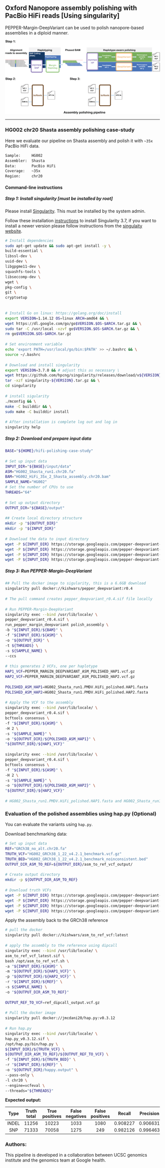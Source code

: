 ## Oxford Nanopore assembly polishing with PacBio HiFi reads [Using singularity]
PEPPER-Margin-DeepVariant can be used to polish nanopore-based assemblies in a diploid manner.

<img src="../../img/PMDV_polishing.png" alt="PEPPER-Margin-DeepVariant Polishing Workflow">

----

### HG002 chr20 Shasta assembly polishing case-study
Here we evaluate our pipeline on Shasta assembly and polish it with `~35x` PacBio HiFi data.
```bash
Sample:     HG002
Assembler:  Shasta
Data:       PacBio HiFi
Coverage:   ~35x
Region:     chr20
```

#### Command-line instructions
##### Step 1: Install singularity [must be installed by root]
Please install [Singularity](https://sylabs.io/guides/3.7/user-guide/quick_start.html#quick-installation-steps). This must be installed by the system admin.

Follow these installation [instructions](https://sylabs.io/guides/3.7/user-guide/quick_start.html#quick-installation-steps) to install Singularity 3.7, if you want to install a newer version please follow instructions from the [singulaity website](https://sylabs.io/).
```bash
# Install dependencies
sudo apt-get update && sudo apt-get install -y \
build-essential \
libssl-dev \
uuid-dev \
libgpgme11-dev \
squashfs-tools \
libseccomp-dev \
wget \
pkg-config \
git \
cryptsetup


# Install Go on linux: https://golang.org/doc/install
export VERSION=1.14.12 OS=linux ARCH=amd64 && \
wget https://dl.google.com/go/go$VERSION.$OS-$ARCH.tar.gz && \
sudo tar -C /usr/local -xzvf go$VERSION.$OS-$ARCH.tar.gz && \
rm go$VERSION.$OS-$ARCH.tar.gz

# Set environment variable
echo 'export PATH=/usr/local/go/bin:$PATH' >> ~/.bashrc && \
source ~/.bashrc

# Download and install singularity
export VERSION=3.7.0 && # adjust this as necessary \
wget https://github.com/hpcng/singularity/releases/download/v${VERSION}/singularity-${VERSION}.tar.gz && \
tar -xzf singularity-${VERSION}.tar.gz && \
cd singularity

# install sigularity
./mconfig && \
make -C builddir && \
sudo make -C builddir install  

# After installation is complete log out and log in
singularity help
```

##### Step 2: Download and prepare input data
```bash
BASE="${HOME}/hifi-polishing-case-study"

# Set up input data
INPUT_DIR="${BASE}/input/data"
ASM="HG002_Shasta_run1.chr20.fa"
BAM="HG002_HiFi_35x_2_Shasta_assembly.chr20.bam"
SAMPLE_NAME="HG002"
# Set the number of CPUs to use
THREADS="64"

# Set up output directory
OUTPUT_DIR="${BASE}/output"

## Create local directory structure
mkdir -p "${OUTPUT_DIR}"
mkdir -p "${INPUT_DIR}"

# Download the data to input directory
wget -P ${INPUT_DIR} https://storage.googleapis.com/pepper-deepvariant-public/usecase_data/HG002_HiFi_35x_2_Shasta_assembly.chr20.bam
wget -P ${INPUT_DIR} https://storage.googleapis.com/pepper-deepvariant-public/usecase_data/HG002_HiFi_35x_2_Shasta_assembly.chr20.bam.bai
wget -P ${INPUT_DIR} https://storage.googleapis.com/pepper-deepvariant-public/usecase_data/HG002_Shasta_run1.chr20.fa
wget -P ${INPUT_DIR} https://storage.googleapis.com/pepper-deepvariant-public/usecase_data/HG002_Shasta_run1.chr20.fa.fai
```

##### Step 3: Run PEPPER-Margin-DeepVariant
```bash
## Pull the docker image to sigularity, this is a 6.6GB download
singularity pull docker://kishwars/pepper_deepvariant:r0.4

# The pull command creates pepper_deepvariant_r0.4.sif file locally

# Run PEPPER-Margin-DeepVariant
singularity exec --bind /usr/lib/locale/ \
pepper_deepvariant_r0.4.sif \
run_pepper_margin_deepvariant polish_assembly \
-b "${INPUT_DIR}/${BAM}" \
-f "${INPUT_DIR}/${ASM}" \
-o "${OUTPUT_DIR}" \
-t ${THREADS} \
-s ${SAMPLE_NAME} \
--ccs

# this generates 2 VCFs, one per haplotype
HAP1_VCF=PEPPER_MARGIN_DEEPVARIANT_ASM_POLISHED_HAP1.vcf.gz
HAP2_VCF=PEPPER_MARGIN_DEEPVARIANT_ASM_POLISHED_HAP2.vcf.gz

POLISHED_ASM_HAP1=HG002_Shasta_run1.PMDV.HiFi_polished.HAP1.fasta
POLISHED_ASM_HAP2=HG002_Shasta_run1.PMDV.HiFi_polished.HAP2.fasta

# Apply the VCF to the assembly
singularity exec --bind /usr/lib/locale/ \
pepper_deepvariant_r0.4.sif \
bcftools consensus \
-f "${INPUT_DIR}/${ASM}" \
-H 2 \
-s "${SAMPLE_NAME}" \
-o "${OUTPUT_DIR}/${POLISHED_ASM_HAP1}" \
"${OUTPUT_DIR}/${HAP1_VCF}"

singularity exec --bind /usr/lib/locale/ \
pepper_deepvariant_r0.4.sif \
bcftools consensus \
-f "${INPUT_DIR}/${ASM}" \
-H 2 \
-s "${SAMPLE_NAME}" \
-o "${OUTPUT_DIR}/${POLISHED_ASM_HAP2}" \
"${OUTPUT_DIR}/${HAP2_VCF}"

# HG002_Shasta_run1.PMDV.HiFi_polished.HAP1.fasta and HG002_Shasta_run1.PMDV.HiFi_polished.HAP2.fasta are the polished assemblies.
```

### Evaluation of the polished assemblies using hap.py (Optional)
You can evaluate the variants using `hap.py`.

Download benchmarking data:
```bash
# Set up input data
REF="GRCh38_no_alt.chr20.fa"
TRUTH_VCF="HG002_GRCh38_1_22_v4.2.1_benchmark.vcf.gz"
TRUTH_BED="HG002_GRCh38_1_22_v4.2.1_benchmark_noinconsistent.bed"
OUTPUT_DIR_ASM_TO_REF=${OUTPUT_DIR}/asm_to_ref_vcf_output/

# Create output directory
mkdir -p ${OUTPUT_DIR_ASM_TO_REF}

# Download truth VCFs
wget -P ${INPUT_DIR} https://storage.googleapis.com/pepper-deepvariant-public/usecase_data/HG002_GRCh38_1_22_v4.2.1_benchmark.vcf.gz
wget -P ${INPUT_DIR} https://storage.googleapis.com/pepper-deepvariant-public/usecase_data/HG002_GRCh38_1_22_v4.2.1_benchmark_noinconsistent.bed
wget -P ${INPUT_DIR} https://storage.googleapis.com/pepper-deepvariant-public/usecase_data/GRCh38_no_alt.chr20.fa
wget -P ${INPUT_DIR} https://storage.googleapis.com/pepper-deepvariant-public/usecase_data/GRCh38_no_alt.chr20.fa.fai
```

Apply the assembly back to the GRCh38 reference
```bash
# pull the docker
singularity pull docker://kishwars/asm_to_ref_vcf:latest

# apply the assembly to the reference using dipcall
singularity exec --bind /usr/lib/locale/ \
asm_to_ref_vcf_latest.sif \
bash /opt/asm_to_ref_vcf.sh \
-a "${INPUT_DIR}/${ASM}" \
-m "${OUTPUT_DIR}/${HAP1_VCF}" \
-p "${OUTPUT_DIR}/${HAP2_VCF}" \
-r "${INPUT_DIR}/${REF}" \
-s ${SAMPLE_NAME} \
-o "${OUTPUT_DIR_ASM_TO_REF}"

OUTPUT_REF_TO_VCF=ref_dipcall_output.vcf.gz

# Pull the docker image
singularity pull docker://jmcdani20/hap.py:v0.3.12

# Run hap.py
singularity exec --bind /usr/lib/locale/ \
hap.py_v0.3.12.sif \
/opt/hap.py/bin/hap.py \
${INPUT_DIR}/${TRUTH_VCF} \
${OUTPUT_DIR_ASM_TO_REF}/${OUTPUT_REF_TO_VCF} \
-f "${INPUT_DIR}/${TRUTH_BED}" \
-r "${INPUT_DIR}/${REF}" \
-o "${OUTPUT_DIR}/happy.output" \
--pass-only \
-l chr20 \
--engine=vcfeval \
--threads="${THREADS}"
```

**Expected output:**

|  Type | Truth<br>total | True<br>positives | False<br>negatives | False<br>positives |  Recall  | Precision | F1-Score |
|:-----:|:--------------:|:-----------------:|:------------------:|:------------------:|:--------:|:---------:|:--------:|
| INDEL |      11256     |       10223       |        1033        |        1080        | 0.908227 |  0.906631 | 0.907428 |
|  SNP  |      71333     |       70058       |        1275        |         249        | 0.982126 |  0.996463 | 0.989243 |

### Authors:
This pipeline is developed in a collaboration between UCSC genomics institute and the genomics team at Google health.
